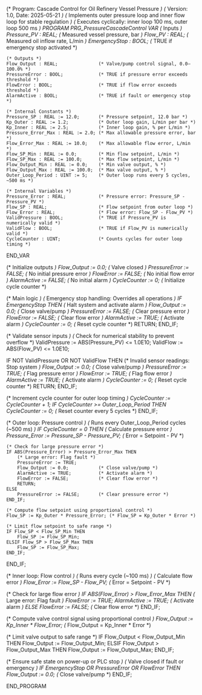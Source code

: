 (* Program: Cascade Control for Oil Refinery Vessel Pressure *)
(* Version: 1.0, Date: 2025-05-21 *)
(* Implements outer pressure loop and inner flow loop for stable regulation *)
(* Executes cyclically: inner loop 100 ms, outer loop 500 ms *)
PROGRAM PRG_PressureCascadeControl
VAR
    (* Inputs *)
    Pressure_PV : REAL;               (* Measured vessel pressure, bar *)
    Flow_PV : REAL;                   (* Measured oil inflow rate, L/min *)
    EmergencyStop : BOOL;             (* TRUE if emergency stop activated *)
    
    (* Outputs *)
    Flow_Output : REAL;               (* Valve/pump control signal, 0.0–100.0% *)
    PressureError : BOOL;             (* TRUE if pressure error exceeds threshold *)
    FlowError : BOOL;                 (* TRUE if flow error exceeds threshold *)
    AlarmActive : BOOL;               (* TRUE if fault or emergency stop *)
    
    (* Internal Constants *)
    Pressure_SP : REAL := 12.0;       (* Pressure setpoint, 12.0 bar *)
    Kp_Outer : REAL := 1.2;           (* Outer loop gain, L/min per bar *)
    Kp_Inner : REAL := 2.5;           (* Inner loop gain, % per L/min *)
    Pressure_Error_Max : REAL := 2.0; (* Max allowable pressure error, bar *)
    Flow_Error_Max : REAL := 10.0;    (* Max allowable flow error, L/min *)
    Flow_SP_Min : REAL := 0.0;        (* Min flow setpoint, L/min *)
    Flow_SP_Max : REAL := 100.0;      (* Max flow setpoint, L/min *)
    Flow_Output_Min : REAL := 0.0;    (* Min valve output, % *)
    Flow_Output_Max : REAL := 100.0;  (* Max valve output, % *)
    Outer_Loop_Period : UINT := 5;    (* Outer loop runs every 5 cycles, ~500 ms *)
    
    (* Internal Variables *)
    Pressure_Error : REAL;            (* Pressure error: Pressure_SP - Pressure_PV *)
    Flow_SP : REAL;                   (* Flow setpoint from outer loop *)
    Flow_Error : REAL;                (* Flow error: Flow_SP - Flow_PV *)
    ValidPressure : BOOL;             (* TRUE if Pressure_PV is numerically valid *)
    ValidFlow : BOOL;                 (* TRUE if Flow_PV is numerically valid *)
    CycleCounter : UINT;              (* Counts cycles for outer loop timing *)
END_VAR

(* Initialize outputs *)
Flow_Output := 0.0;                   (* Valve closed *)
PressureError := FALSE;               (* No initial pressure error *)
FlowError := FALSE;                   (* No initial flow error *)
AlarmActive := FALSE;                 (* No initial alarm *)
CycleCounter := 0;                    (* Initialize cycle counter *)

(* Main logic *)
(* Emergency stop handling: Overrides all operations *)
IF EmergencyStop THEN
    (* Halt system and activate alarm *)
    Flow_Output := 0.0;               (* Close valve/pump *)
    PressureError := FALSE;           (* Clear pressure error *)
    FlowError := FALSE;               (* Clear flow error *)
    AlarmActive := TRUE;              (* Activate alarm *)
    CycleCounter := 0;                (* Reset cycle counter *)
    RETURN;
END_IF;

(* Validate sensor inputs *)
(* Check for numerical stability to prevent overflow *)
ValidPressure := ABS(Pressure_PV) <= 1.0E10;
ValidFlow := ABS(Flow_PV) <= 1.0E10;

IF NOT ValidPressure OR NOT ValidFlow THEN
    (* Invalid sensor readings: Stop system *)
    Flow_Output := 0.0;               (* Close valve/pump *)
    PressureError := TRUE;            (* Flag pressure error *)
    FlowError := TRUE;                (* Flag flow error *)
    AlarmActive := TRUE;              (* Activate alarm *)
    CycleCounter := 0;                (* Reset cycle counter *)
    RETURN;
END_IF;

(* Increment cycle counter for outer loop timing *)
CycleCounter := CycleCounter + 1;
IF CycleCounter >= Outer_Loop_Period THEN
    CycleCounter := 0;                (* Reset counter every 5 cycles *)
END_IF;

(* Outer loop: Pressure control *)
(* Runs every Outer_Loop_Period cycles (~500 ms) *)
IF CycleCounter = 0 THEN
    (* Calculate pressure error *)
    Pressure_Error := Pressure_SP - Pressure_PV; (* Error = Setpoint - PV *)
    
    (* Check for large pressure error *)
    IF ABS(Pressure_Error) > Pressure_Error_Max THEN
        (* Large error: Flag fault *)
        PressureError := TRUE;
        Flow_Output := 0.0;           (* Close valve/pump *)
        AlarmActive := TRUE;          (* Activate alarm *)
        FlowError := FALSE;           (* Clear flow error *)
        RETURN;
    ELSE
        PressureError := FALSE;       (* Clear pressure error *)
    END_IF;
    
    (* Compute flow setpoint using proportional control *)
    Flow_SP := Kp_Outer * Pressure_Error; (* Flow_SP = Kp_Outer * Error *)
    
    (* Limit flow setpoint to safe range *)
    IF Flow_SP < Flow_SP_Min THEN
        Flow_SP := Flow_SP_Min;
    ELSIF Flow_SP > Flow_SP_Max THEN
        Flow_SP := Flow_SP_Max;
    END_IF;
END_IF;

(* Inner loop: Flow control *)
(* Runs every cycle (~100 ms) *)
(* Calculate flow error *)
Flow_Error := Flow_SP - Flow_PV;      (* Error = Setpoint - PV *)

(* Check for large flow error *)
IF ABS(Flow_Error) > Flow_Error_Max THEN
    (* Large error: Flag fault *)
    FlowError := TRUE;
    AlarmActive := TRUE;              (* Activate alarm *)
ELSE
    FlowError := FALSE;               (* Clear flow error *)
END_IF;

(* Compute valve control signal using proportional control *)
Flow_Output := Kp_Inner * Flow_Error; (* Flow_Output = Kp_Inner * Error *)

(* Limit valve output to safe range *)
IF Flow_Output < Flow_Output_Min THEN
    Flow_Output := Flow_Output_Min;
ELSIF Flow_Output > Flow_Output_Max THEN
    Flow_Output := Flow_Output_Max;
END_IF;

(* Ensure safe state on power-up or PLC stop *)
(* Valve closed if fault or emergency *)
IF EmergencyStop OR PressureError OR FlowError THEN
    Flow_Output := 0.0;               (* Close valve/pump *)
END_IF;

END_PROGRAM
